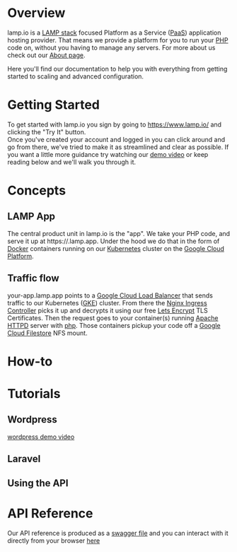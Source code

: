 # Overview

lamp.io is a [LAMP stack](https://en.wikipedia.org/wiki/LAMP_(software_bundle)) focused Platform as a Service 
([PaaS](https://azure.microsoft.com/en-us/overview/what-is-paas/)) application hosting provider. 
That means we provide a platform for you to run your [PHP](http://www.php.net/) code on, without you having to manage any servers.
For more about us check out our [About page](https://www.lamp.io/about).

Here you'll find our documentation to help you with everything from getting started to scaling and advanced configuration.

# Getting Started

To get started with lamp.io you sign by going to https://www.lamp.io/ and clicking the "Try It" button.  
Once you've created your account and logged in you can click around and go from there, we've tried to make it as streamlined and clear
as possible. 
If you want a little more guidance try watching our [demo video](https://www.youtube.com/watch?v=DY-oH7gQ2gQ) or keep reading below and
we'll walk you through it.

# Concepts

## LAMP App
The central product unit in lamp.io is the "app". We take your PHP code, and serve it up at https://<random-name>.lamp.app. 
Under the hood we do that in the form of [Docker](https://www.docker.com/resources/what-container) containers running on our 
[Kubernetes](https://kubernetes.io/) cluster on the [Google Cloud Platform](https://cloud.google.com/).

## Traffic flow
your-app.lamp.app points to a [Google Cloud Load Balancer](https://cloud.google.com/load-balancing/) that sends traffic to our
Kubernetes ([GKE](https://cloud.google.com/kubernetes-engine/)) cluster. 
From there the [Nginx Ingress Controller](https://github.com/kubernetes/ingress-nginx) picks it up and decrypts it using our free 
[Lets Encrypt](https://letsencrypt.org/) TLS Certificates. Then the request goes to your container(s) running
[Apache HTTPD](https://httpd.apache.org/) server with [php](https://hub.docker.com/_/php/). 
Those containers pickup your code off a [Google Cloud Filestore](https://cloud.google.com/filestore/) NFS mount.

# How-to

# Tutorials
## Wordpress
[wordpress demo video](https://www.youtube.com/watch?v=8j2Ev1hX4ys)

## Laravel

## Using the API

# API Reference
Our API reference is produced as a [swagger file](https://api.lamp.io/static/swagger.json) and you can interact with it directly from
your browser [here](https://www.lamp.io/api)
